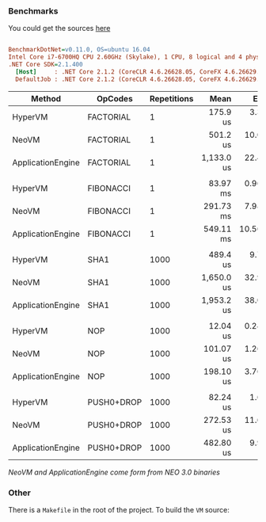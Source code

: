 ### Benchmarks

You could get the sources [here](https://github.com/CityOfZion/neo-hypervm/tree/development/tests/Neo.HyperVM.Benchmarks/Benchmarks)

``` ini

BenchmarkDotNet=v0.11.0, OS=ubuntu 16.04
Intel Core i7-6700HQ CPU 2.60GHz (Skylake), 1 CPU, 8 logical and 4 physical cores
.NET Core SDK=2.1.400
  [Host]     : .NET Core 2.1.2 (CoreCLR 4.6.26628.05, CoreFX 4.6.26629.01), 64bit RyuJIT
  DefaultJob : .NET Core 2.1.2 (CoreCLR 4.6.26628.05, CoreFX 4.6.26629.01), 64bit RyuJIT

```

|            Method |   OpCodes | Repetitions |       Mean |     Error |    StdDev |        Min |        Max |     Median | Rank |
|------------------ |---------- |------------ |-----------:|----------:|----------:|-----------:|-----------:|-----------:|-----:|
|           HyperVM | FACTORIAL |           1 |   175.9 us |  3.378 us |  3.469 us |   166.1 us |   182.8 us |   175.7 us |    1 |
|             NeoVM | FACTORIAL |           1 |   501.2 us | 10.006 us | 22.584 us |   462.0 us |   552.2 us |   502.3 us |    2 |
| ApplicationEngine | FACTORIAL |           1 | 1,133.0 us | 22.495 us | 34.353 us | 1,060.5 us | 1,198.3 us | 1,129.2 us |    3 |
| | | | | | | | | | |
|           HyperVM | FIBONACCI |           1 |  83.97 ms |  0.9685 ms |  0.7561 ms |  82.20 ms |  85.42 ms |  83.93 ms |    1 |
|             NeoVM | FIBONACCI |           1 | 291.73 ms |  7.9826 ms |  8.5413 ms | 281.57 ms | 310.59 ms | 288.72 ms |    2 |
| ApplicationEngine | FIBONACCI |           1 | 549.11 ms | 10.5625 ms | 12.5739 ms | 524.01 ms | 568.39 ms | 552.76 ms |    3 |
| | | | | | | | | | |
|           HyperVM | SHA1 |        1000 |   489.4 us |  9.713 us | 14.54 us |   490.3 us |   466.2 us |   523.7 us |    1 |
|             NeoVM | SHA1 |        1000 | 1,650.0 us | 32.977 us | 61.12 us | 1,643.6 us | 1,579.0 us | 1,819.8 us |    2 |
| ApplicationEngine | SHA1 |        1000 | 1,953.2 us | 38.063 us | 56.97 us | 1,918.0 us | 1,895.0 us | 2,074.3 us |    3 |
| | | | | | | | | | |
|           HyperVM |     NOP |        1000 |  12.04 us | 0.2432 us | 0.3565 us |  11.33 us |  12.96 us |  12.03 us |    1 |
|             NeoVM |     NOP |        1000 | 101.07 us | 1.2668 us | 1.1230 us |  99.89 us | 103.42 us | 100.79 us |    2 |
| ApplicationEngine |     NOP |        1000 | 198.10 us | 3.7617 us | 3.6945 us | 191.56 us | 204.89 us | 198.66 us |    3 |
| | | | | | | | | | |
|           HyperVM | PUSH0+DROP |        1000 |  82.24 us |  1.615 us |  2.562 us |  82.15 us |  79.07 us |  88.77 us |    1 |
|             NeoVM | PUSH0+DROP |        1000 | 272.53 us | 11.613 us | 32.756 us | 260.33 us | 234.83 us | 376.89 us |    2 |
| ApplicationEngine | PUSH0+DROP |        1000 | 482.80 us |  9.946 us | 16.342 us | 475.53 us | 465.78 us | 532.22 us |    3 |

*NeoVM and ApplicationEngine come form from NEO 3.0 binaries*

### Other
There is a `Makefile` in the root of the project. To build the `VM` source:
